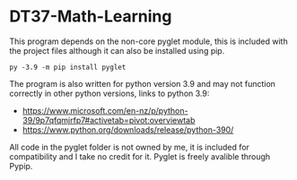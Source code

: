 # DT37-Math-Learning

This program depends on the non-core pyglet module, this is included with the project files although it can also be installed using pip.

`py -3.9 -m pip install pyglet`

The program is also written for python version 3.9 and may not function correctly in other python versions, links to python 3.9: 
- https://www.microsoft.com/en-nz/p/python-39/9p7qfqmjrfp7#activetab=pivot:overviewtab
- https://www.python.org/downloads/release/python-390/

All code in the pyglet folder is not owned by me, it is included for compatibility and I take no credit for it. Pyglet is freely avalible through Pypip. 
